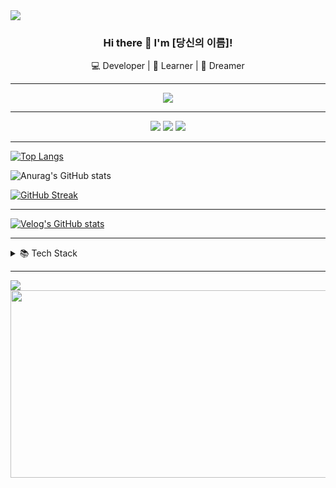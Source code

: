<!-- 헤더 꾸미기 -->
<img src="https://capsule-render.vercel.app/api?type=waving&color=BDBDC8&height=150&section=header&text=Welcome%20to%20My%20GitHub!&fontSize=30&fontColor=000000" />

<!-- 인사말 -->
<h3 align="center">Hi there 👋 I'm [당신의 이름]!</h3>
<p align="center">💻 Developer | 🌱 Learner | 🚀 Dreamer</p>

---

<!-- 타이핑 애니메이션 -->
<p align="center">
  <img src="https://readme-typing-svg.demolab.com?font=Fira+Code&pause=1000&color=636363&width=435&lines=Welcome+to+my+GitHub+Profile!;I+love+to+code+and+learn+new+things!" />
</p>

---

<!-- 뱃지 모음 -->
<p align="center">
  <a href="https://www.instagram.com/"><img src="https://img.shields.io/badge/Instagram-E4405F?style=flat-square&logo=Instagram&logoColor=white"/></a>
  <a href="mailto:youremail@example.com"><img src="https://img.shields.io/badge/Gmail-DB4437?style=flat-square&logo=Gmail&logoColor=white"/></a>
  <a href="https://your-portfolio.com"><img src="https://img.shields.io/badge/Portfolio-000000?style=flat-square&logo=Notion&logoColor=white"/></a>
</p>

---

<!-- 사용 언어 비율 -->
[![Top Langs](https://github-readme-stats.vercel.app/api/top-langs/?username=깃허브아이디&layout=compact)](https://github.com/anuraghazra/github-readme-stats)

<!-- 깃허브 활동 통계 -->
![Anurag's GitHub stats](https://github-readme-stats.vercel.app/api?username=깃허브아이디&show_icons=true&theme=graywhite)

<!-- 연속 커밋 기록 -->
[![GitHub Streak](https://streak-stats.demolab.com?user=깃허브아이디&theme=default)](https://git.io/streak-stats)

---

<!-- velog 글 불러오기 -->
[![Velog's GitHub stats](https://velog-readme-stats.vercel.app/api?name=벨로그아이디)](https://velog.io/@벨로그아이디)

---

<!-- 토글로 기술 스택 소개 -->
<details>
<summary>📚 Tech Stack</summary>
<br>

![js](https://img.shields.io/badge/JavaScript-F7DF1E?style=for-the-badge&logo=JavaScript&logoColor=white)
![html](https://img.shields.io/badge/HTML5-E34F26?style=for-the-badge&logo=html5&logoColor=white)
![css](https://img.shields.io/badge/CSS-239120?&style=for-the-badge&logo=css3&logoColor=white)
![react](https://img.shields.io/badge/React-20232A?style=for-the-badge&logo=react&logoColor=61DAFB)
![spring](https://img.shields.io/badge/Spring-6DB33F?style=for-the-badge&logo=spring&logoColor=white)
![java](https://img.shields.io/badge/Java-ED8B00?style=for-the-badge&logo=openjdk&logoColor=white)
![python](https://img.shields.io/badge/Python-14354C?style=for-the-badge&logo=python&logoColor=white)

</details>

---

<!-- 푸터 꾸미기 -->
<img src="https://capsule-render.vercel.app/api?type=waving&color=BDBDC8&height=150&section=footer"/>

<a href="https://www.gitanimals.org/en_US?utm_medium=image&utm_source=Bada-Yoo&utm_content=farm">
<img
  src="https://render.gitanimals.org/farms/Bada-Yoo"
  width="600"
  height="300"
/>
</a>
